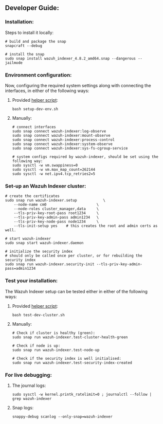 ## Developer Guide:


### Installation:
Steps to install it locally:
```
# build and package the snap
snapcraft --debug

# install the snap
sudo snap install wazuh_indexer_4.8.2_amd64.snap --dangerous --jailmode
```

### Environment configuration:
Now, configuring the required system settings along with connecting the interfaces, in either of the following ways:

1. Provided [helper script](setup-dev-env.sh):
    ```
    bash setup-dev-env.sh
    ```
2. Manually:
    ```
    # connect interfaces
    sudo snap connect wazuh-indexer:log-observe
    sudo snap connect wazuh-indexer:mount-observe
    sudo snap connect wazuh-indexer:process-control
    sudo snap connect wazuh-indexer:system-observe
    sudo snap connect wazuh-indexer:sys-fs-cgroup-service
   
    # system configs required by wazuh-indexer, should be set using the following way:
    sudo sysctl -w vm.swappiness=0
    sudo sysctl -w vm.max_map_count=262144
    sudo sysctl -w net.ipv4.tcp_retries2=5
    ```

### Set-up an Wazuh Indexer cluster:
```
# create the certificates
sudo snap run wazuh-indexer.setup            \
    --node-name cm0                       \
    --node-roles cluster_manager,data     \
    --tls-priv-key-root-pass root1234     \
    --tls-priv-key-admin-pass admin1234   \
    --tls-priv-key-node-pass node1234     \
    --tls-init-setup yes    # this creates the root and admin certs as well.

# start wazuh-indexer
sudo snap start wazuh-indexer.daemon

# initialize the security index
# should only be called once per cluster, or for rebuilding the security index
sudo snap run wazuh-indexer.security-init --tls-priv-key-admin-pass=admin1234
```

### Test your installation:
The Wazuh Indexer setup can be tested either in either of the following ways:
1. Provided [helper script](test-dev-cluster.sh):
    ```
    bash test-dev-cluster.sh
    ```
2. Manually:
    ```
   # Check if cluster is healthy (green):
   sudo snap run wazuh-indexer.test-cluster-health-green
   
   # Check if node is up:
   sudo snap run wazuh-indexer.test-node-up
   
   # Check if the security index is well initialised:
   sudo snap run wazuh-indexer.test-security-index-created
   ```

### For live debugging:
1. The journal logs:
   ```
   sudo sysctl -w kernel.printk_ratelimit=0 ; journalctl --follow | grep wazuh-indexer
   ```
2. Snap logs:
   ```
   snappy-debug scanlog --only-snap=wazuh-indexer
   ```
